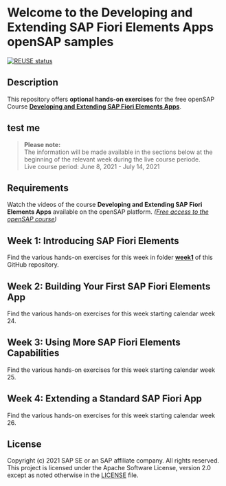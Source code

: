 # Welcome to the Developing and Extending SAP Fiori Elements Apps openSAP samples
[![REUSE status](https://api.reuse.software/badge/github.com/SAP-samples/fiori-elements-opensap)](https://api.reuse.software/info/github.com/SAP-samples/fiori-elements-opensap)

## Description
This repository offers **optional hands-on exercises** for the free openSAP Course **[Developing and Extending SAP Fiori Elements Apps](https://open.sap.com/courses/fiori-ea1)**.
## test me

>**Please note:**  
>The information will be made available in the sections below at the beginning of the relevant week during the live course periode.    
>Live course period: June 8, 2021 - July 14, 2021

## Requirements
Watch the videos of the course **Developing and Extending SAP Fiori Elements Apps** available on the openSAP platform. _([Free access to the openSAP course](https://open.sap.com/courses/fiori-ea1))_


## Week 1: Introducing SAP Fiori Elements
Find the various hands-on exercises for this week in folder **[week1](/week1/README.md)** of this GitHub repository.


## Week 2: Building Your First SAP Fiori Elements App
Find the various hands-on exercises for this week starting calendar week 24.


## Week 3: Using More SAP Fiori Elements Capabilities
Find the various hands-on exercises for this week starting calendar week 25.


## Week 4: Extending a Standard SAP Fiori App
Find the various hands-on exercises for this week starting calendar week 26.

## License
Copyright (c) 2021 SAP SE or an SAP affiliate company. All rights reserved. This project is licensed under the Apache Software License, version 2.0 except as noted otherwise in the [LICENSE](LICENSES/Apache-2.0.txt) file.